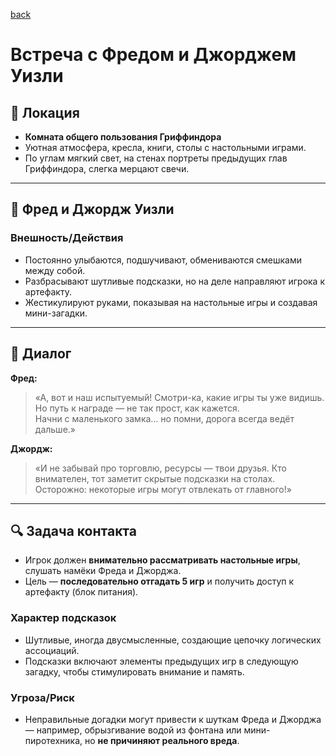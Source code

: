 [back](README.md)

# Встреча с Фредом и Джорджем Уизли

## 🏰 Локация
- **Комната общего пользования Гриффиндора**
- Уютная атмосфера, кресла, книги, столы с настольными играми.
- По углам мягкий свет, на стенах портреты предыдущих глав Гриффиндора, слегка мерцают свечи.

---

## 👬 Фред и Джордж Уизли

### Внешность/Действия
- Постоянно улыбаются, подшучивают, обмениваются смешками между собой.
- Разбрасывают шутливые подсказки, но на деле направляют игрока к артефакту.
- Жестикулируют руками, показывая на настольные игры и создавая мини-загадки.

---

## 💬 Диалог

**Фред:**
> «А, вот и наш испытуемый! Смотри-ка, какие игры ты уже видишь. Но путь к награде — не так прост, как кажется.  
> Начни с маленького замка… но помни, дорога всегда ведёт дальше.»

**Джордж:**
> «И не забывай про торговлю, ресурсы — твои друзья. Кто внимателен, тот заметит скрытые подсказки на столах.  
> Осторожно: некоторые игры могут отвлекать от главного!»

---

## 🔍 Задача контакта
- Игрок должен **внимательно рассматривать настольные игры**, слушать намёки Фреда и Джорджа.
- Цель — **последовательно отгадать 5 игр** и получить доступ к артефакту (блок питания).

### Характер подсказок
- Шутливые, иногда двусмысленные, создающие цепочку логических ассоциаций.
- Подсказки включают элементы предыдущих игр в следующую загадку, чтобы стимулировать внимание и память.

### Угроза/Риск
- Неправильные догадки могут привести к шуткам Фреда и Джорджа — например, обрызгивание водой из фонтана или мини-пиротехника, но **не причиняют реального вреда**.